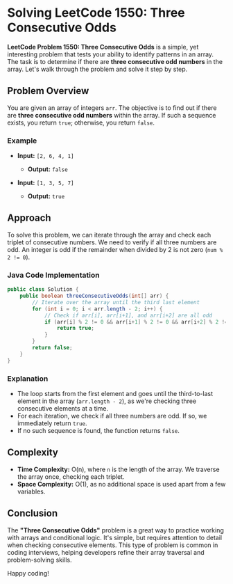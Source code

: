 # Solving LeetCode 1550: Three Consecutive Odds

**LeetCode Problem 1550: Three Consecutive Odds** is a simple, yet interesting problem that tests your ability to identify patterns in an array. The task is to determine if there are **three consecutive odd numbers** in the array. Let's walk through the problem and solve it step by step.

## Problem Overview

You are given an array of integers `arr`. The objective is to find out if there are **three consecutive odd numbers** within the array. If such a sequence exists, you return `true`; otherwise, you return `false`.

### Example

- **Input:** `[2, 6, 4, 1]`
  - **Output:** `false`
  
- **Input:** `[1, 3, 5, 7]`
  - **Output:** `true`

## Approach

To solve this problem, we can iterate through the array and check each triplet of consecutive numbers. We need to verify if all three numbers are odd. An integer is odd if the remainder when divided by 2 is not zero (`num % 2 != 0`).

### Java Code Implementation

```java
public class Solution {
    public boolean threeConsecutiveOdds(int[] arr) {
        // Iterate over the array until the third last element
        for (int i = 0; i < arr.length - 2; i++) {
            // Check if arr[i], arr[i+1], and arr[i+2] are all odd
            if (arr[i] % 2 != 0 && arr[i+1] % 2 != 0 && arr[i+2] % 2 != 0) {
                return true;
            }
        }
        return false;
    }
}
```

### Explanation

- The loop starts from the first element and goes until the third-to-last element in the array (`arr.length - 2`), as we're checking three consecutive elements at a time.
- For each iteration, we check if all three numbers are odd. If so, we immediately return `true`.
- If no such sequence is found, the function returns `false`.

## Complexity

- **Time Complexity:** O(n), where `n` is the length of the array. We traverse the array once, checking each triplet.
- **Space Complexity:** O(1), as no additional space is used apart from a few variables.

## Conclusion

The **"Three Consecutive Odds"** problem is a great way to practice working with arrays and conditional logic. It's simple, but requires attention to detail when checking consecutive elements. This type of problem is common in coding interviews, helping developers refine their array traversal and problem-solving skills.

Happy coding!